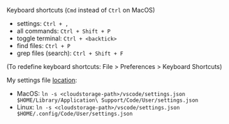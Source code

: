 Keyboard shortcuts (`Cmd` instead of `Ctrl` on MacOS)

* settings: `Ctrl + ,`
* all commands: `Ctrl + Shift + P`
* toggle terminal: `Ctrl + <backtick>`
* find files: `Ctrl + P`
* grep files (search): `Ctrl + Shift + F`

(To redefine keyboard shortcuts: File > Preferences > Keyboard Shortcuts)

My settings file [location](https://code.visualstudio.com/docs/getstarted/settings#_settings-file-locations):

* MacOS: `ln -s <cloudstorage-path>/vscode/settings.json $HOME/Library/Application\ Support/Code/User/settings.json`
* Linux: `ln -s <cloudstorage-path>/vscode/settings.json $HOME/.config/Code/User/settings.json`

